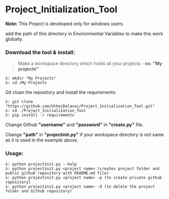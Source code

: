 # Project_Initialization_Tool

**Note:** This Project is developed only for windows users.

add the path of this directory in Environmental Variables to make this work globally.

### Download the tool & install:

> Make a workspace directory which holds all your projects - **ex: "My projects"**

    λ: mkdir "My Projects"
    λ: cd /My Projects

Git cloan the repository and install the requirements:

    λ: git clone "https://github.com/UthejDalavai/Project_Initialization_Tool.git"
    λ: cd ./Project_Initialization_Tool
    λ: pip install -r requirements

Change Github **"username"** and **"password"** in **"create.py"** file.

Change **"path"**  in **"projectinit.py"** if your workspace directory is not same as it is used in the example above.  

### Usage:

    λ: python projectinit.py --help
    λ: python projectinit.py <project name> (creates project folder and public github repository with README.md file)
    λ: python projectinit.py <project name> -p (to create private github repository)
    λ: python projectinit.py <project name> -d (to delete the project folder and Github repository)
